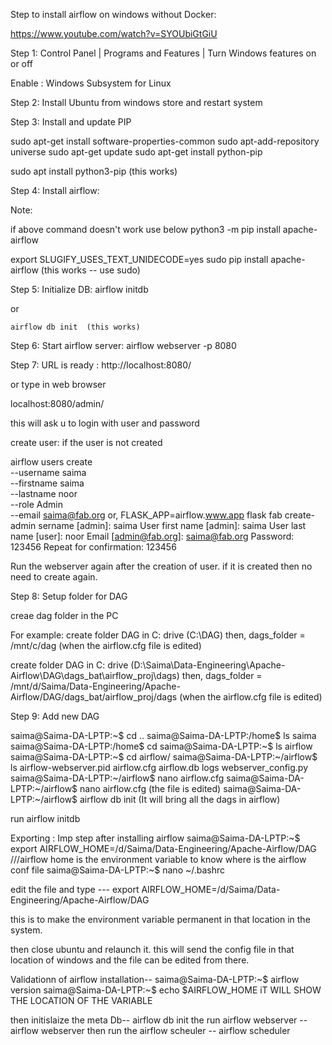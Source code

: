 Step to install airflow on windows without Docker:

https://www.youtube.com/watch?v=SYOUbiGtGiU

Step 1: Control Panel | Programs and Features | Turn Windows features on or off

Enable : Windows Subsystem for Linux

Step 2: Install Ubuntu from windows store and restart system

Step 3: Install and update PIP

sudo apt-get install software-properties-common
sudo apt-add-repository universe
sudo apt-get update
sudo apt-get install python-pip


sudo apt install python3-pip (this works)

Step 4: Install airflow:

Note:



if above command doesn't work use below
    python3 -m pip install apache-airflow

export SLUGIFY_USES_TEXT_UNIDECODE=yes
    sudo pip install apache-airflow  (this works -- use sudo)

Step 5: Initialize DB: 
    airflow initdb

or 

    airflow db init  (this works)

Step 6: Start airflow server:
    airflow webserver -p 8080

Step 7: URL is ready : http://localhost:8080/

or type in web browser

localhost:8080/admin/

this will ask u to login with user and password

create user: if the user is not created

airflow users create \
    --username saima \
    --firstname saima \
    --lastname noor \
    --role Admin \
    --email saima@fab.org
or,
 FLASK_APP=airflow.www.app flask fab create-admin
    sername [admin]: saima
    User first name [admin]: saima
    User last name [user]: noor
    Email [admin@fab.org]: saima@fab.org
    Password: 123456
    Repeat for confirmation: 123456


Run the webserver again after the creation of user. if it is created then no need to create again.

Step 8: Setup folder for DAG

creae dag folder in the PC

For example:
create folder DAG in C: drive (C:\DAG)
then, dags_folder = /mnt/c/dag (when the airflow.cfg file is edited)

create folder DAG in C: drive (D:\Saima\Data-Engineering\Apache-Airflow\DAG\dags_bat\airflow_proj\dags)
then, dags_folder = /mnt/d/Saima/Data-Engineering/Apache-Airflow/DAG/dags_bat/airflow_proj/dags (when the airflow.cfg file is edited)

Step 9: Add new DAG 

saima@Saima-DA-LPTP:~$ cd ..
saima@Saima-DA-LPTP:/home$ ls
saima
saima@Saima-DA-LPTP:/home$ cd
saima@Saima-DA-LPTP:~$ ls
airflow
saima@Saima-DA-LPTP:~$ cd airflow/
saima@Saima-DA-LPTP:~/airflow$ ls
airflow-webserver.pid  airflow.cfg  airflow.db  logs  webserver_config.py
saima@Saima-DA-LPTP:~/airflow$ nano airflow.cfg
saima@Saima-DA-LPTP:~/airflow$ nano airflow.cfg (the file is edited)
saima@Saima-DA-LPTP:~/airflow$ airflow db init (It will bring all the dags in airflow)

run airflow initdb




Exporting : Imp step after installing airflow
saima@Saima-DA-LPTP:~$ export AIRFLOW_HOME=/d/Saima/Data-Engineering/Apache-Airflow/DAG 
///airflow home is the environment variable to know where is the airflow conf file
saima@Saima-DA-LPTP:~$ nano ~/.bashrc

edit the file and type --- 
export AIRFLOW_HOME=/d/Saima/Data-Engineering/Apache-Airflow/DAG

this is to make the environment variable permanent in that location  in the system.

then close ubuntu and relaunch it. this will send the config file in that location of windows and the file can be edited from there.

Validationn of airflow installation--
saima@Saima-DA-LPTP:~$ airflow version
saima@Saima-DA-LPTP:~$ echo $AIRFLOW_HOME 
iT WILL SHOW THE LOCATION OF THE VARIABLE

then initislaize the meta Db--
    airflow db init
the run airflow webserver -- 
    airflow webserver
then run the airflow scheuler -- 
    airflow scheduler


